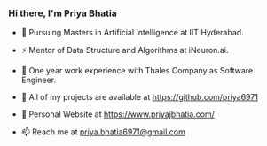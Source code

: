 ### Hi there, I'm Priya Bhatia

<!--
**priya6971/priya6971** is a ✨ _special_ ✨ repository because its `README.md` (this file) appears on your GitHub profile.
-->

- 🔭 Pursuing Masters in Artificial Intelligence at IIT Hyderabad.

- ⚡ Mentor of Data Structure and Algorithms at iNeuron.ai.

- 👯 One year work experience with Thales Company as Software Engineer.

- 💬 All of my projects are available at https://github.com/priya6971

- 🎯 Personal Website at https://www.priyajbhatia.com/

- 📫 Reach me at priya.bhatia6971@gmail.com

